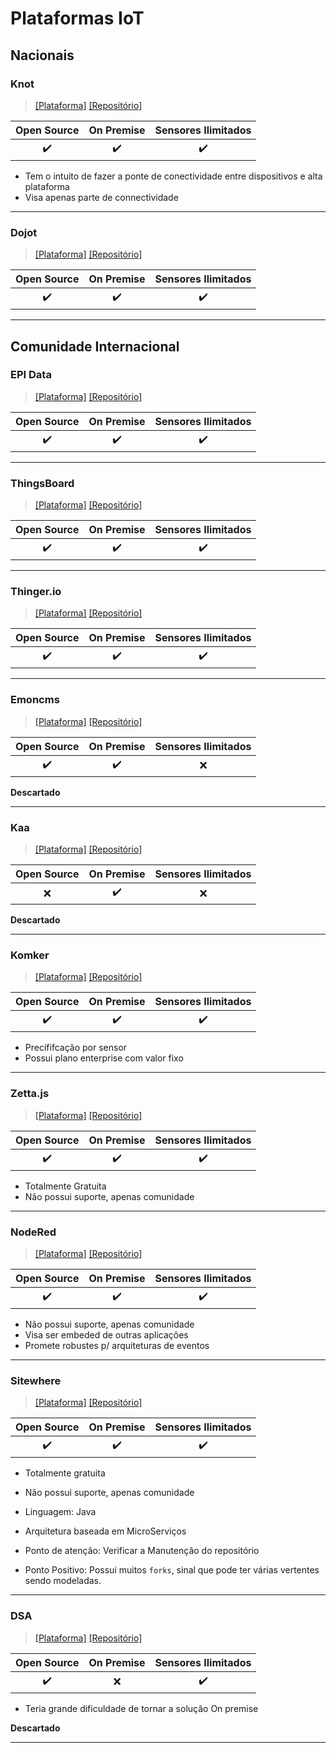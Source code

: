 # Plataformas IoT

## Nacionais

### Knot

>[[Plataforma]](https://knot.cesar.org.br/)
[[Repositório]](https://github.com/CESARBR?utf8=%E2%9C%93&q=knot)

Open Source | On Premise | Sensores Ilimitados
:------------: | :-------------: | :-------------:
:heavy_check_mark: | :heavy_check_mark: | :heavy_check_mark:

* Tem o intuito de fazer a ponte de conectividade entre dispositivos e alta plataforma
* Visa apenas parte de connectividade

---

### Dojot

>[[Plataforma]](http://www.dojot.com.br/documentacao-para-desenvolvimento-iot/)
[[Repositório]](https://github.com/dojot)

Open Source | On Premise | Sensores Ilimitados
:------------: | :-------------: | :-------------:
:heavy_check_mark: | :heavy_check_mark: | :heavy_check_mark:

---

## Comunidade Internacional

### EPI Data

>[[Plataforma]](https://epidata.io/index.html?source=googleads)
[[Repositório]](https://github.com/epidataio/epidata-community)

Open Source | On Premise | Sensores Ilimitados
:------------: | :-------------: | :-------------:
:heavy_check_mark: | :heavy_check_mark: | :heavy_check_mark:

---

### ThingsBoard

>[[Plataforma]](https://thingsboard.io/)
[[Repositório]](https://github.com/thingsboard/thingsboard)

Open Source | On Premise | Sensores Ilimitados
:------------: | :-------------: | :-------------:
:heavy_check_mark: | :heavy_check_mark: | :heavy_check_mark:

---

### Thinger.io

>[[Plataforma]](https://thinger.io/)
[[Repositório]](https://github.com/thinger-io)

Open Source | On Premise | Sensores Ilimitados
:------------: | :-------------: | :-------------:
:heavy_check_mark: | :heavy_check_mark: | :heavy_check_mark:

---

### Emoncms

>[[Plataforma]](https://emoncms.org/)
[[Repositório]](https://github.com/emoncms/emoncms)

Open Source | On Premise | Sensores Ilimitados
:------------: | :-------------: | :-------------:
:heavy_check_mark: | :heavy_check_mark: | :x:

**Descartado**

---

### Kaa

>[[Plataforma]](https://www.kaaproject.org/#integrations)
[[Repositório]](https://github.com/kaaproject/kaa)

Open Source | On Premise | Sensores Ilimitados
:------------: | :-------------: | :-------------:
:x: | :heavy_check_mark: | :x:

**Descartado**

---

### Komker

>[[Plataforma]](http://www.konkerlabs.com/)
[[Repositório]](https://github.com/KonkerLabs)

Open Source | On Premise | Sensores Ilimitados
:------------: | :-------------: | :-------------:
:heavy_check_mark: | :heavy_check_mark: | :heavy_check_mark:

* Precififcação por sensor
* Possui plano enterprise com valor fixo

---

### Zetta.js

>[[Plataforma]](http://www.zettajs.com)
[[Repositório]](https://github.com/zettajs)

Open Source | On Premise | Sensores Ilimitados
:------------: | :-------------: | :-------------:
:heavy_check_mark: | :heavy_check_mark: | :heavy_check_mark:

* Totalmente Gratuita
* Não possui suporte, apenas comunidade

---

### NodeRed

>[[Plataforma]](https://nodered.org/)
[[Repositório]](https://github.com/node-red)

Open Source | On Premise | Sensores Ilimitados
:------------: | :-------------: | :-------------:
:heavy_check_mark: | :heavy_check_mark: | :heavy_check_mark:

* Não possui suporte, apenas comunidade
* Visa ser embeded de outras aplicações
* Promete robustes p/ arquiteturas de eventos

---

### Sitewhere

>[[Plataforma]](https://sitewhere.io/en/)
[[Repositório]](https://github.com/sitewhere/sitewhere)

Open Source | On Premise | Sensores Ilimitados
:------------: | :-------------: | :-------------:
:heavy_check_mark: | :heavy_check_mark: | :heavy_check_mark:

* Totalmente gratuita
* Não possui suporte, apenas comunidade
* Linguagem: Java
* Arquitetura baseada em MicroServiços

* Ponto de atenção: Verificar a Manutenção do repositório
* Ponto Positivo: Possui muitos `forks`, sinal que pode ter várias vertentes sendo modeladas.

---

### DSA

>[[Plataforma]](http://iot-dsa.org/)
[[Repositório]](https://github.com/IOT-DSA)

Open Source | On Premise | Sensores Ilimitados
:------------: | :-------------: | :-------------:
:heavy_check_mark: | :x: | :heavy_check_mark:

* Teria grande dificuldade de tornar a solução On premise

**Descartado**

---
